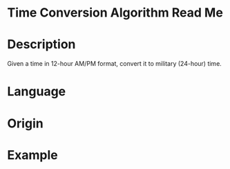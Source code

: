 # Time Conversion Algorithm Read Me

# Description

Given a time in 12-hour AM/PM format, convert it to military (24-hour) time.

# Language

# Origin

# Example